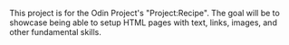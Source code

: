 This project is for the Odin Project's "Project:Recipe".  The goal will be to showcase being able to setup HTML pages with text, links, images, and other fundamental skills.
